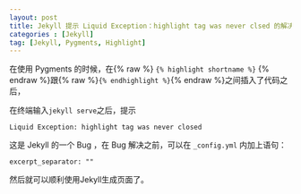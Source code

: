 ```yaml
---
layout: post
title: Jekyll 提示 Liquid Exception：highlight tag was never clsed 的解决办法
categories : [Jekyll]
tag: [Jekyll, Pygments, Highlight]
---
```


在使用 Pygments 的时候，在{% raw %}
`{% highlight shortname %}`
{% endraw %}跟{% raw %}`{% endhighlight %}`{% endraw %}之间插入了代码之后，

在终端输入`jekyll serve`之后，提示

	Liquid Exception: highlight tag was never closed
	
这是 Jekyll 的一个 Bug ，在 Bug 解决之前，可以在 `_config.yml` 内加上语句：

	excerpt_separator: ""
	
然后就可以顺利使用Jekyll生成页面了。